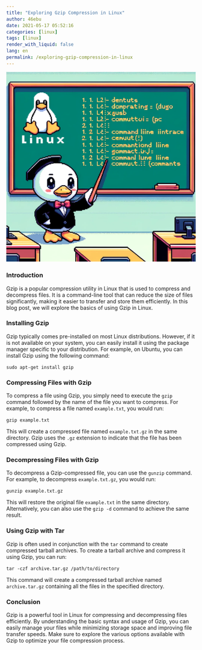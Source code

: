 ```yaml
---
title: "Exploring Gzip Compression in Linux"
author: 46ebu
date: 2021-05-17 05:52:16 
categories: [linux]
tags: [linux]
render_with_liquid: false
lang: en
permalink: /exploring-gzip-compression-in-linux
---
```


![Intro](/assets/img/post/linux.png)
### Introduction
Gzip is a popular compression utility in Linux that is used to compress and decompress files. It is a command-line tool that can reduce the size of files significantly, making it easier to transfer and store them efficiently. In this blog post, we will explore the basics of using Gzip in Linux.

### Installing Gzip
Gzip typically comes pre-installed on most Linux distributions. However, if it is not available on your system, you can easily install it using the package manager specific to your distribution. For example, on Ubuntu, you can install Gzip using the following command:

```
sudo apt-get install gzip
```

### Compressing Files with Gzip
To compress a file using Gzip, you simply need to execute the `gzip` command followed by the name of the file you want to compress. For example, to compress a file named `example.txt`, you would run:

```
gzip example.txt
```

This will create a compressed file named `example.txt.gz` in the same directory. Gzip uses the `.gz` extension to indicate that the file has been compressed using Gzip.

### Decompressing Files with Gzip
To decompress a Gzip-compressed file, you can use the `gunzip` command. For example, to decompress `example.txt.gz`, you would run:

```
gunzip example.txt.gz
```

This will restore the original file `example.txt` in the same directory. Alternatively, you can also use the `gzip -d` command to achieve the same result.

### Using Gzip with Tar
Gzip is often used in conjunction with the `tar` command to create compressed tarball archives. To create a tarball archive and compress it using Gzip, you can run:

```
tar -czf archive.tar.gz /path/to/directory
```

This command will create a compressed tarball archive named `archive.tar.gz` containing all the files in the specified directory.

### Conclusion
Gzip is a powerful tool in Linux for compressing and decompressing files efficiently. By understanding the basic syntax and usage of Gzip, you can easily manage your files while minimizing storage space and improving file transfer speeds. Make sure to explore the various options available with Gzip to optimize your file compression process.